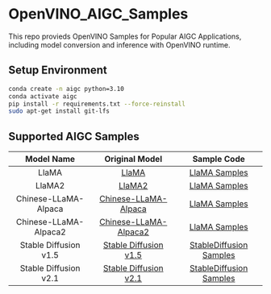 # OpenVINO_AIGC_Samples
This repo provieds OpenVINO Samples for Popular AIGC Applications, including model conversion and inference with OpenVINO runtime.

## Setup Environment
```bash
conda create -n aigc python=3.10
conda activate aigc
pip install -r requirements.txt --force-reinstall
sudo apt-get install git-lfs
```

## Supported AIGC Samples
|  Model Name  | Original Model | Sample Code  |
|:------------:|:--------------:|:------------:|
| LlaMA   | [LlaMA](https://huggingface.co/huggyllama) | [LlaMA Samples](https://github.com/sammysun0711/OpenVINO_AIGC_Samples/tree/main/LlaMA)  |
| LlaMA2  | [LlaMA2](https://huggingface.co/meta-llama) | [LlaMA Samples](https://github.com/sammysun0711/OpenVINO_AIGC_Samples/tree/main/LlaMA)  |
| Chinese-LLaMA-Alpaca  | [Chinese-LLaMA-Alpaca](https://github.com/ymcui/Chinese-LLaMA-Alpaca) | [LlaMA Samples](https://github.com/sammysun0711/OpenVINO_AIGC_Samples/tree/main/LlaMA) |
| Chinese-LLaMA-Alpaca2 | [Chinese-LLaMA-Alpaca2](https://github.com/ymcui/Chinese-LLaMA-Alpaca-2) | [LlaMA Samples](https://github.com/sammysun0711/OpenVINO_AIGC_Samples/tree/main/LlaMA)  |
| Stable Diffusion v1.5 | [Stable Diffusion v1.5](https://huggingface.co/runwayml/stable-diffusion-v1-5) | [StableDiffusion Samples](https://github.com/sammysun0711/OpenVINO_AIGC_Samples/tree/main/StableDiffusion) |
| Stable Diffusion v2.1 | [Stable Diffusion v2.1](https://huggingface.co/stabilityai/stable-diffusion-2-1) | [StableDiffusion Samples](https://github.com/sammysun0711/OpenVINO_AIGC_Samples/tree/main/StableDiffusion) |

